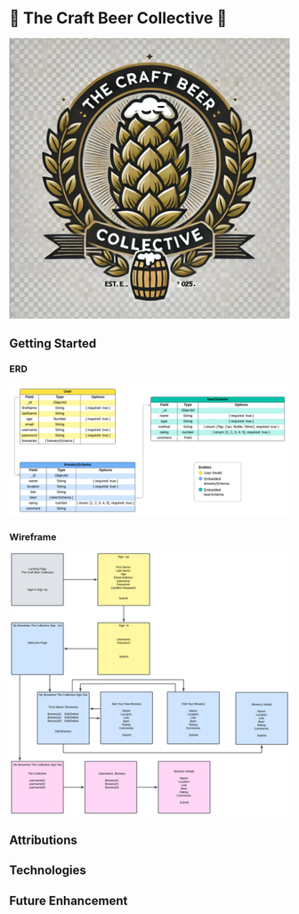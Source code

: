 # 🍺 The Craft Beer Collective 🍺



![Logo](./public/images/cbc-logo.PNG)

## Getting Started

### ERD
![ERD](./public/images/ERD.png)
### Wireframe
![Wireframe](./public/images/Wireframe.png)

## Attributions


## Technologies


## Future Enhancement
